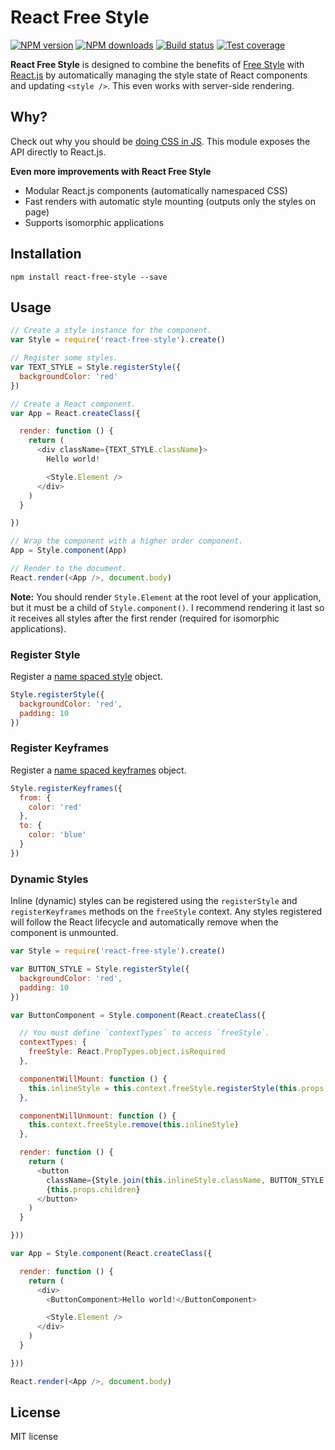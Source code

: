# React Free Style

[![NPM version][npm-image]][npm-url]
[![NPM downloads][downloads-image]][downloads-url]
[![Build status][travis-image]][travis-url]
[![Test coverage][coveralls-image]][coveralls-url]

**React Free Style** is designed to combine the benefits of [Free Style](https://github.com/blakeembrey/free-style) with [React.js](https://github.com/facebook/react) by automatically managing the style state of React components and updating `<style />`. This even works with server-side rendering.

## Why?

Check out why you should be [doing CSS in JS](https://github.com/blakeembrey/free-style#why). This module exposes the API directly to React.js.

**Even more improvements with React Free Style**

* Modular React.js components (automatically namespaced CSS)
* Fast renders with automatic style mounting (outputs only the styles on page)
* Supports isomorphic applications

## Installation

```
npm install react-free-style --save
```

## Usage

```js
// Create a style instance for the component.
var Style = require('react-free-style').create()

// Register some styles.
var TEXT_STYLE = Style.registerStyle({
  backgroundColor: 'red'
})

// Create a React component.
var App = React.createClass({

  render: function () {
    return (
      <div className={TEXT_STYLE.className}>
        Hello world!

        <Style.Element />
      </div>
    )
  }

})

// Wrap the component with a higher order component.
App = Style.component(App)

// Render to the document.
React.render(<App />, document.body)
```

**Note:** You should render `Style.Element` at the root level of your application, but it must be a child of `Style.component()`. I recommend rendering it last so it receives all styles after the first render (required for isomorphic applications).

### Register Style

Register a [name spaced style](https://github.com/blakeembrey/free-style#namespaced-styles) object.

```js
Style.registerStyle({
  backgroundColor: 'red',
  padding: 10
})
```

### Register Keyframes

Register a [name spaced keyframes](https://github.com/blakeembrey/free-style#keyframes) object.

```js
Style.registerKeyframes({
  from: {
    color: 'red'
  },
  to: {
    color: 'blue'
  }
})
```

### Dynamic Styles

Inline (dynamic) styles can be registered using the `registerStyle` and `registerKeyframes` methods on the `freeStyle` context. Any styles registered will follow the React lifecycle and automatically remove when the component is unmounted.

```js
var Style = require('react-free-style').create()

var BUTTON_STYLE = Style.registerStyle({
  backgroundColor: 'red',
  padding: 10
})

var ButtonComponent = Style.component(React.createClass({

  // You must define `contextTypes` to access `freeStyle`.
  contextTypes: {
    freeStyle: React.PropTypes.object.isRequired
  },

  componentWillMount: function () {
    this.inlineStyle = this.context.freeStyle.registerStyle(this.props.style)
  },

  componentWillUnmount: function () {
    this.context.freeStyle.remove(this.inlineStyle)
  },

  render: function () {
    return (
      <button
        className={Style.join(this.inlineStyle.className, BUTTON_STYLE.className)}>
        {this.props.children}
      </button>
    )
  }

}))

var App = Style.component(React.createClass({

  render: function () {
    return (
      <div>
        <ButtonComponent>Hello world!</ButtonComponent>

        <Style.Element />
      </div>
    )
  }

}))

React.render(<App />, document.body)
```

## License

MIT license

[npm-image]: https://img.shields.io/npm/v/react-free-style.svg?style=flat
[npm-url]: https://npmjs.org/package/react-free-style
[downloads-image]: https://img.shields.io/npm/dm/react-free-style.svg?style=flat
[downloads-url]: https://npmjs.org/package/react-free-style
[travis-image]: https://img.shields.io/travis/blakeembrey/react-free-style.svg?style=flat
[travis-url]: https://travis-ci.org/blakeembrey/react-free-style
[coveralls-image]: https://img.shields.io/coveralls/blakeembrey/react-free-style.svg?style=flat
[coveralls-url]: https://coveralls.io/r/blakeembrey/react-free-style?branch=master
